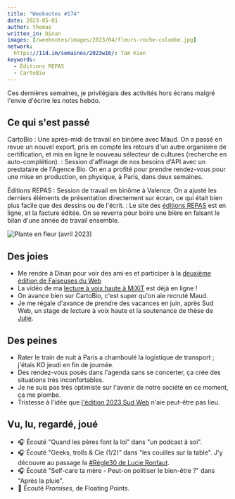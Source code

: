 ```yaml
---
title: "Weeknotes #174"
date: 2023-05-01
author: thomas
written_in: Dinan
images: [/weeknotes/images/2023/04/fleurs-roche-colombe.jpg]
network:
  https://11d.im/semaines/2023w16/: Tam Kien
keywords:
  - Éditions REPAS
  - CartoBio
---
```


Ces dernières semaines, je privilégiais des activités hors écrans malgré l'envie d'écrire les notes hebdo.

<!--more-->

## Ce qui s'est passé

CartoBio
: Une après-midi de travail en binôme avec Maud. On a passé en revue un nouvel export, pris en compte les retours d'un autre organisme de certification, et mis en ligne le nouveau sélecteur de cultures (recherche en auto-complétion).
: Session d'affinage de nos besoins d'API avec un prestataire de l'Agence Bio. On en a profité pour prendre rendez-vous pour une mise en production, en physique, à Paris, dans deux semaines.

Éditions REPAS
: Session de travail en binôme à Valence. On a ajusté les derniers éléments de présentation directement sur écran, ce qui était bien plus facile que des dessins ou de l'écrit.
: Le site des [éditions REPAS](https://editionsrepas.fr) est en ligne, et la facture éditée. On se reverra pour boire une bière en faisant le bilan d'une année de travail ensemble.

![](/weeknotes/images/2023/04/fleurs-roche-colombe.jpg "Plante en fleur (avril 2023)")

## Des joies

- Me rendre à Dinan pour voir des ami·es et participer à la [deuxième édition de Faiseuses du Web](https://mobilizon.fr/events/3c4ccbe8-3264-4ad0-8ee6-f4bec6b6a9ea)
- La vidéo de ma [lecture à voix haute à MiXiT](https://vimeo.com/819306914) est déjà en ligne !
- On avance bien sur CartoBio, c'est super qu'on aie recruté Maud.
- Je me régale d'avance de prendre des vacances en juin, après Sud Web, un stage de lecture à voix haute et la soutenance de thèse de [Julie](https://julie-blanc.fr/).

## Des peines

- Rater le train de nuit à Paris a chamboulé la logistique de transport ; j'étais KO jeudi en fin de journée.
- Des rendez-vous posés dans l'agenda sans se concerter, ça crée des situations très inconfortables.
- Je ne suis pas très optimiste sur l'avenir de notre société en ce moment, ça me plombe.
- Tristesse à l'idée que [l'édition 2023 Sud Web](https://sudweb.fr/blog/2023/si-vous-voulez-un-sud-web-2023-cest-maintenant/) n'aie peut-être pas lieu.

## Vu, lu, regardé, joué

- 🎧 Écouté "Quand les pères font la loi" dans "un podcast à soi".
- 🎧 Écouté "Geeks, trolls & Cie (1/2)" dans "les couilles sur la table". J'y découvre au passage la [#Règle30 de Lucie Ronfaut](https://www.numerama.com/newsletter-regle30-il-ny-a-pas-de-femmes-sur-internet/).
- 🎧 Écouté "Self-care ta mère - Peut-on politiser le bien-être ?" dans "Après la pluie".
- 🎵 Écouté _Promises_, de Floating Points.
